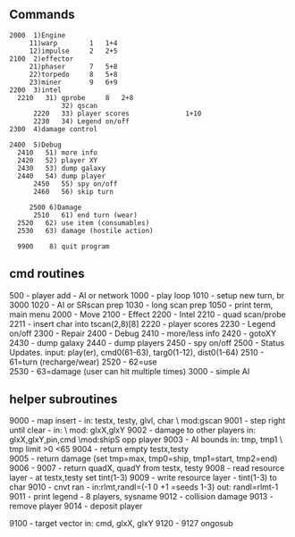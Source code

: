 
## Commands ##

	2000  1)Engine
		 11)warp		1	1+4
		 12)impulse		2	2+5
	2100  2)effector
		 21)phaser		7	5+8
		 22)torpedo		8	5+8
		 23)miner		9	6+9
	2200  3)intel
	  2210   31) qprobe		8	2+8
                 32) qscan
          2220   33) player scores              1+10
          2230   34) Legend on/off 
	2300  4)damage control

	2400  5)Debug
	  2410   51) more info
	  2420   52) player XY
	  2430   53) dump galaxy
	  2440   54) dump player
          2450   55) spy on/off
          2460   56) skip turn

         2500 6)Damage
          2510   61) end turn (wear)
	  2520   62) use item (consumables)
	  2530   63) damage (hostile action)

	  9900    8) quit program

## cmd routines ##

 500 - player add - AI or network
1000 - play loop 
	1010 - setup new turn, br 3000 
        1020 - AI or SRscan prep
	1030 - long scan prep
	1050 - print term, main menu
2000 - Move
2100 - Effect
2200 - Intel
	2210 - quad scan/probe
        2211 - insert char into tscan(2,8)[8]
	2220 - player scores
	2230 - Legend on/off
2300 - Repair
2400 - Debug
	2410 - more/less info
	2420 - gotoXY
	2430 - dump galaxy
	2440 - dump players
	2450 - spy on/off
2500 - Status Updates. input: play(er), cmd0(61-63), targ0(1-12), dist0(1-64)
	2510 - 61=turn (recharge/wear)
	2520 - 62=use  
	2530 - 63=damage (user can hit multiple times)
3000 - simple AI

## helper subroutines ##

9000 - map insert - in: testx, testy, glvl, char \ mod:gscan
9001 - step right until clear - in:  \	mod: glxX,glxY
9002 - damage to other players in: glxX,glxY,pin,cmd \mod:shipS opp player
9003 - AI bounds in: tmp, tmp1 \ tmp limit >0 <65
9004 - return empty testx,testy  
9005 - return damage (set tmp=max, tmp0=ship, tmp1=start, tmp2=end)
9006 - 
9007 - return quadX, quadY from testx, testy
9008 - read  resource layer - at testx,testy set tint(1-3)
9009 - write resource layer - tint(1-3) to char
9010 - cnvt ran - in:rlmt,randl=(-1 0 +1 =seeds 1-3) out: randl=rlmt-1
9011 - print legend - 8 players, sysname
9012 - collision damage
9013 - remove player
9014 - deposit player

9100 - target vector in: cmd, glxX, glxY
9120 - 9127 ongosub

